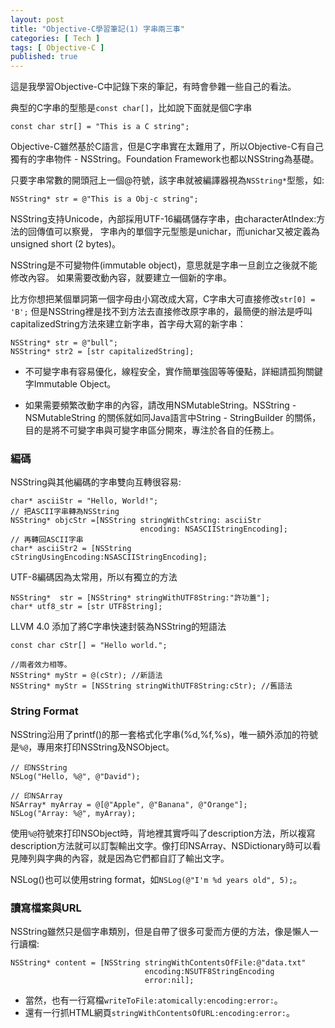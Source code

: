 ```yaml
---
layout: post
title: "Objective-C學習筆記(1) 字串兩三事"
categories: [ Tech ]
tags: [ Objective-C ]
published: true
---
```


這是我學習Objective-C中記錄下來的筆記，有時會參雜一些自己的看法。

典型的C字串的型態是`const char[]`，比如說下面就是個C字串

    const char str[] = "This is a C string";

Objective-C雖然基於C語言，但是C字串實在太難用了，所以Objective-C有自己獨有的字串物件 - NSString。Foundation Framework也都以NSString為基礎。

只要字串常數的開頭冠上一個@符號，該字串就被編譯器視為`NSString*`型態，如:

    NSString* str = @"This is a Obj-c string";

NSString支持Unicode，內部採用UTF-16編碼儲存字串，由characterAtIndex:方法的回傳值可以察覺，
字串內的單個字元型態是unichar，而unichar又被定義為unsigned short (2 bytes)。

NSString是不可變物件(immutable object)，意思就是字串一旦創立之後就不能修改內容。
如果需要改動內容，就要建立一個新的字串。

比方你想把某個單詞第一個字母由小寫改成大寫，C字串大可直接修改`str[0] = 'B';`
但是NSString裡是找不到方法去直接修改原字串的，最簡便的辦法是呼叫capitalizedString方法來建立新字串，首字母大寫的新字串：

    NSString* str = @"bull";
    NSString* str2 = [str capitalizedString];

* 不可變字串有容易優化，線程安全，實作簡單強固等等優點，詳細請孤狗關鍵字Immutable Object。

* 如果需要頻繁改動字串的內容，請改用NSMutableString。NSString - NSMutableString 的關係就如同Java語言中String - StringBuilder 的關係，目的是將不可變字串與可變字串區分開來，專注於各自的任務上。

### 編碼

NSString與其他編碼的字串雙向互轉很容易:

    char* asciiStr = "Hello, World!";
    // 把ASCII字串轉為NSString
    NSString* objcStr =[NSString stringWithCstring: asciiStr
                                 encoding: NSASCIIStringEncoding];
    // 再轉回ASCII字串
    char* asciiStr2 = [NSString cStringUsingEncoding:NSASCIIStringEncoding];

UTF-8編碼因為太常用，所以有獨立的方法

    NSString*  str = [NSString* stringWithUTF8String:"許功蓋"];
    char* utf8_str = [str UTF8String];

LLVM 4.0 添加了將C字串快速封裝為NSString的短語法

    const char cStr[] = "Hello world.";

    //兩者效力相等。
    NSString* myStr = @(cStr); //新語法
    NSString* myStr = [NSString stringWithUTF8String:cStr); //舊語法


### String Format

NSString沿用了printf()的那一套格式化字串(%d,%f,%s)，唯一額外添加的符號是`%@`，專用來打印NSString及NSObject。

    // 印NSString
    NSLog("Hello, %@", @"David");

    // 印NSArray
    NSArray* myArray = @[@"Apple", @"Banana", @"Orange"];
    NSLog("Array: %@", myArray);

使用`%@`符號來打印NSObject時，背地裡其實呼叫了description方法，所以複寫description方法就可以訂製輸出文字。像打印NSArray、NSDictionary時可以看見陣列與字典的內容，就是因為它們都自訂了輸出文字。

NSLog()也可以使用string format，如`NSLog(@"I'm %d years old", 5);`。

### 讀寫檔案與URL

NSString雖然只是個字串類別，但是自帶了很多可愛而方便的方法，像是懶人一行讀檔:


    NSString* content = [NSString stringWithContentsOfFile:@"data.txt"
                                  encoding:NSUTF8StringEncoding
                                  error:nil];

* 當然，也有一行寫檔`writeToFile:atomically:encoding:error:`。
* 還有一行抓HTML網頁`stringWithContentsOfURL:encoding:error:`。

<!--
### 檔案路徑操作
參考來源:
- [各種Objective-C新列表及支援版本][1]
- [Objective-C字面常數][2]
[1]: http://developer.apple.com/library/ios/#releasenotes/ObjectiveC/ObjCAvailabilityIndex/_index.html "Objective-C Feature Available."
[2]: http://clang.llvm.org/docs/ObjectiveCLiterals.html "Objective-C new literal"
-->



